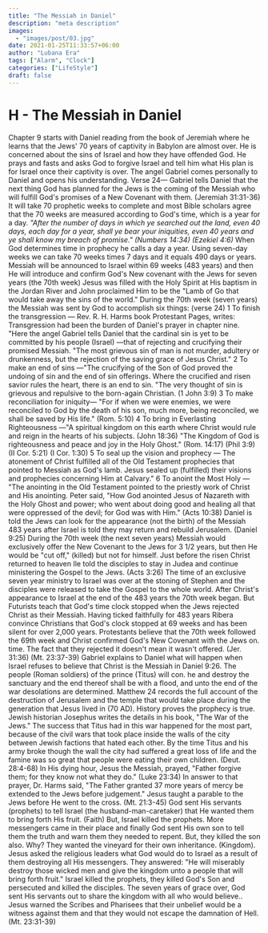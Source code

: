 ```yaml
---
title: "The Messiah in Daniel"
description: "meta description"
images:
  - "images/post/03.jpg"
date: 2021-01-25T11:33:57+06:00
author: "Lubana Era"
tags: ["Alarm", "Clock"]
categories: ["LifeStyle"]
draft: false
---
```

# H - The Messiah in Daniel
Chapter 9 starts with Daniel reading from the book of Jeremiah where he learns that the Jews' 70 years of captivity in Babylon are almost over.
He is concerned about the sins of Israel and how they have offended God. He prays and fasts and asks God to forgive Israel and tell him what His plan is for Israel once their captivity is over.
The angel Gabriel comes personally to Daniel and opens his understanding.
Verse 24— Gabriel tells Daniel that the next thing God has planned for the Jews is the coming of the Messiah who will fulfill God's promises of a New Covenant with them. (Jeremiah 31:31-36)
It will take 70 prophetic weeks to complete and most Bible scholars agree that the 70 weeks are measured according to God's time, which is a year for a day.
_"After the number of days in which ye searched out the land, even 40 days, each day for a year, shall ye bear your iniquities, even 40 years and ye shall know my breach of promise." (Numbers 14:34) (Ezekiel 4:6)_
When God determines time in prophecy he calls a day a year.
Using seven-day weeks we can take 70 weeks times 7 days and it equals 490 days or years.
Messiah will be announced to Israel within 69 weeks (483 years) and then He will introduce and confirm God's New covenant with the Jews for seven years (the 70th week)
Jesus was filled with the Holy Spirit at His baptism in the Jordan River and John proclaimed Him to be the "Lamb of Go that would take away the sins of the world."
During the 70th week (seven years) the Messiah was sent by God to accomplish six things: (verse 24)
	1	To finish the transgression — Rev. R. H. Harms book Protestant Pages, writes: Transgression had been the burden of Daniel's prayer in chapter nine. "Here the angel Gabriel tells Daniel that the cardinal sin is yet to be committed by his people (Israel) —that of rejecting and crucifying their promised Messiah. "The most grievous sin of man is not murder, adultery or drunkenness, but the rejection of the saving grace of Jesus Christ."
	2	To make an end of sins —"The crucifying of the Son of God proved the undoing of sin and the end of sin offerings. Where the crucified and risen savior rules the heart, there is an end to sin. "The very thought of sin is grievous and repulsive to the born-again Christian. (1 John 3:9)
	3	To make reconciliation for iniquity— "For if when we were enemies, we were reconciled to God by the death of his son, much more, being reconciled, we shall be saved by His life." (Rom. 5:10)
	4	To bring in Everlasting Righteousness —"A spiritual kingdom on this earth where Christ would rule and reign in the hearts of his subjects. (John 18:36) "The Kingdom of God is righteousness and peace and joy in the Holy Ghost." (Rom. 14:17) (Phil 3:9) (II Cor. 5:21) (I Cor. 1:30)
	5	To seal up the vision and prophecy — The atonement of Christ fulfilled all of the Old Testament prophecies that pointed to Messiah as God's lamb. Jesus sealed up (fulfilled) their visions and prophecies concerning Him at Calvary."
	6	To anoint the Most Holy — "The anointing in the Old Testament pointed to the priestly work of Christ and His anointing. Peter said, "How God anointed Jesus of Nazareth with the Holy Ghost and power; who went about doing good and healing all that were oppressed of the devil; for God was with Him." (Acts 10:38)
Daniel is told the Jews can look for the appearance (not the birth) of the Messiah 483 years after Israel is told they may return and rebuild Jerusalem. (Daniel 9:25)
During the 70th week (the next seven years) Messiah would exclusively offer the New Covenant to the Jews for 3 1/2 years, but then He would be "cut off," (killed) but not for himself.
Just before the risen Christ returned to heaven Ile told the disciples to stay in Judea and continue ministering the Gospel to the Jews. (Acts 3:26)
The time of an exclusive seven year ministry to Israel was over at the stoning of Stephen and the disciples were released to take the Gospel to the whole world.
After Christ's appearance to Israel at the end of the 483 years the 70th week began. But Futurists teach that God's time clock stopped when the Jews rejected Christ as their Messiah.
Having ticked faithfully for 483 years Ribera convince Christians that God's clock stopped at 69 weeks and has been silent for over 2,000 years.
Protestants believe that the 70th week followed the 69th week and Christ confirmed God's New Covenant with the Jews on. time. The fact that they rejected it doesn't mean it wasn't offered. (Jer. 31:36) (Mt. 23:37-39)
Gabriel explains to Daniel what will happen when Israel refuses to believe that Christ is the Messiah in Daniel 9:26.
The people (Roman soldiers) of the prince (Titus) will con. he and destroy the sanctuary and the end thereof shall be with a flood, and unto the end of the war desolations are determined.
Matthew 24 records the full account of the destruction of Jerusalem and the temple that would take place during the generation that Jesus lived in (70 AD).
History proves the prophecy is true. Jewish historian Josephus writes the details in his book, "The War of the Jews."
The success that Titus had in this war happened for the most part, because of the civil wars that took place inside the walls of the city between Jewish factions that hated each other.
By the time Titus and his army broke though the wall the city had suffered a great loss of life and the famine was so great that people were eating their own children. (Deut. 28:4-68)
In His dying hour, Jesus the Messiah, prayed, "Father forgive them; for they know not what they do." (Luke 23:34)
In answer to that prayer, Dr. Harms said, "The Father granted 37 more years of mercy be extended to the Jews before judgement."
Jesus taught a parable to the Jews before He went to the cross. (Mt. 21:3-45)
God sent His servants (prophets) to tell Israel (the husband-man-caretaker) that He wanted them to bring forth His fruit. (Faith)
But, Israel killed the prophets.
More messengers came in their place and finally God sent His own son to tell them the truth and warn them they needed to repent. But, they killed the son also.
Why? They wanted the vineyard for their own inheritance. (Kingdom).
Jesus asked the religious leaders what God would do to Israel as a result of them destroying all His messengers. They answered:
"He will miserably destroy those wicked men and give the kingdom unto a people that will bring forth fruit."
Israel killed the prophets, they killed God's Son and persecuted and killed the disciples.
The seven years of grace over, God sent His servants out to share the kingdom with all who would believe..
Jesus warned the Scribes and Pharisees that their unbelief would be a witness against them and that they would not escape the damnation of Hell. (Mt. 23:31-39)
